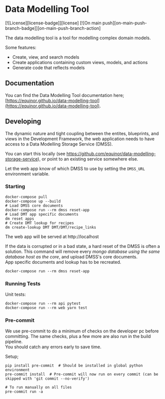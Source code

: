 # Data Modelling Tool
[![License][license-badge]][license]
[![On main push][on-main-push-branch-badge]][on-main-push-branch-action]

The data modelling tool is a tool for modelling complex domain models.

Some features:

* Create, view, and search models
* Create applications containing custom views, models, and actions
* Generate code that reflects models

## Documentation

You can find the Data Modelling Tool documentation here; [https://equinor.github.io/data-modelling-tool](https://equinor.github.io/data-modelling-tool).

## Developing
 
The dynamic nature and tight coupling between the entites, blueprints, and views in the Development Framework,
the web application needs to have access to a Data Modelling Storage Service (DMSS).

You can start this locally (see https://github.com/equinor/data-modelling-storage-service), or point to an existing service somewhere else.

Let the web app know of which DMSS to use by setting the `DMSS_URL` environment variable.

### Starting

```shell
docker-compose pull
docker-compose up --build
# Load DMSS core documents
docker-compose run --rm dmss reset-app
# Load DMT app specific documents
dm reset apps
# Create DMT lookup for recipes
dm create-lookup DMT DMT/DMT/recipe_links
```

The web app will be served at http://localhost


If the data is corrupted or in a bad state, a hard reset of the DMSS is often a solution.
This command will remove every _mongo database using the same database host as the core_, and upload DMSS's core documents.  
App specific documents and lookup has to be recreated.

```shell
docker-compose run --rm dmss reset-app
```

### Running Tests

Unit tests:

`docker-compose run --rm api pytest`  
`docker-compose run --rm web yarn test`

### Pre-commit

We use pre-commit to do a minimum of checks on the developer pc before committing. The same checks, plus a few more are
also run in the build pipeline.  
You should catch any errors early to save time.

Setup;

```shell
pip install pre-commit  # Should be installed in global python environment
pre-commit install  # Pre-commit will now run on every commit (can be skipped with 'git commit --no-verify')

# To run manually on all files
pre-commit run -a 
```
